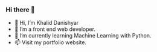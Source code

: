 ### Hi there 👋

- 👋 Hi, I’m Khalid Danishyar
- 👀 I’m a front end web developer.
- 🌱 I’m currently learning Machine Learning with Python.
- 📫 Visit my portfolio website.
